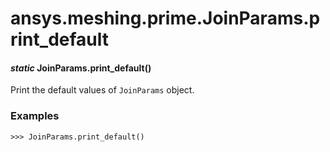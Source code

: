 <a id="ansys-meshing-prime-joinparams-print-default"></a>

# ansys.meshing.prime.JoinParams.print_default

<a id="ansys.meshing.prime.JoinParams.print_default"></a>

#### *static* JoinParams.print_default()

Print the default values of `JoinParams` object.

### Examples

```pycon
>>> JoinParams.print_default()
```

<!-- !! processed by numpydoc !! -->

